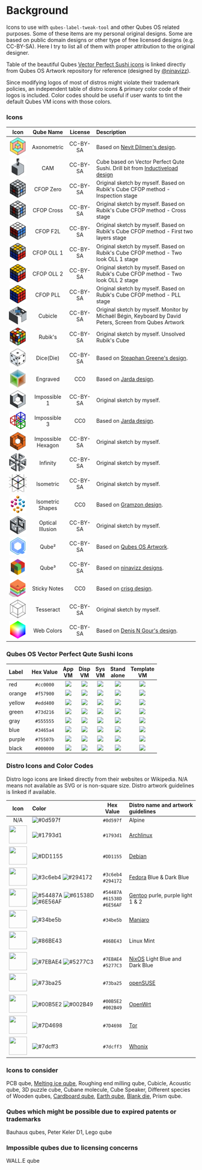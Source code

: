 # Background
Icons to use with `qubes-label-tweak-tool` and other Qubes OS related purposes.
Some of these items are my personal original designs. Some are based on public 
domain designs or other type of free licensed designs (e.g. CC-BY-SA). Here I
try to list all of them with proper attribution to the original designer.

Table of the beautiful Qubes 
[Vector Perfect Sushi icons](https://github.com/QubesOS/qubes-artwork) 
is linked directly from Qubes OS Artwork repository for reference (designed by
[@ninavizz](https://github.com/ninavizz)).

Since modifying logos of most of distros might violate their trademark policies,
an independent table of distro icons & primary color code of their logos is 
included. Color codes should be useful if user wants to tint the default Qubes 
VM icons with those colors.

### Icons

| Icon | Qube Name | License | Description |
| :---: | :---: | :---: | :--- |
| ![](qube-axonometric.svg) | Axonometric | CC-BY-SA | Based on [Nevit Dilmen's design](https://be.m.wikimedia.org/wiki/File:Axonometric-cube.svg). |
| ![](qube-cam.svg) | CAM | CC-BY-SA | Cube based on Vector Perfect Qute Sushi. Drill bit from [Inductiveload design](https://en.m.wikipedia.org/wiki/File:Machined_Holes.svg) |
| ![](qube-cfop-0.svg) | CFOP Zero | CC-BY-SA | Original sketch by myself. Based on Rubik's Cube CFOP method - Inspection stage |
| ![](qube-cfop-cross.svg) | CFOP Cross | CC-BY-SA | Original sketch by myself. Based on Rubik's Cube CFOP method - Cross stage |
| ![](qube-cfop-f2l.svg) | CFOP F2L | CC-BY-SA | Original sketch by myself. Based on Rubik's Cube CFOP method - First two layers stage |
| ![](qube-cfop-oll-1.svg) | CFOP OLL 1 | CC-BY-SA | Original sketch by myself. Based on Rubik's Cube CFOP method - Two look OLL 1 stage |
| ![](qube-cfop-oll-2.svg) | CFOP OLL 2 | CC-BY-SA | Original sketch by myself. Based on Rubik's Cube CFOP method - Two look OLL 2 stage |
| ![](qube-cfop-pll.svg) | CFOP PLL | CC-BY-SA | Original sketch by myself. Based on Rubik's Cube CFOP method - PLL stage |
| ![](qube-cubicle.svg) | Cubicle | CC-BY-SA | Original sketch by myself. Monitor by Michaël Bégin, Keyboard by David Peters, Screen from Qubes Artwork |
| ![](qube-cubist.svg) | Rubik's | CC-BY-SA | Original sketch by myself. Unsolved Rubik's Cube |
| ![](qube-dice.svg) | Dice(Die) | CC-BY-SA | Based on [Steaphan Greene's design](https://commons.wikimedia.org/wiki/File:2-Dice-Icon.svg). |
| ![](qube-engraved.svg) | Engraved | CC0 | Based on [Jarda design](https://openclipart.org/detail/177642/engraved-cube-2). |
| ![](qube-impossible-cube1.svg) | Impossible 1 | CC-BY-SA | Original sketch by myself. |
| ![](qube-impossible-cubes.svg) | Impossible 3 | CC0 | Based on [Jarda design](https://openclipart.org/detail/176610/impossible-cubes). |
| ![](qube-impossible-hexagon.svg) | Impossible<br />Hexagon | CC-BY-SA | Original sketch by myself. |
| ![](qube-infinity.svg) | Infinity | CC-BY-SA | Original sketch by myself. |
| ![](qube-isometric.svg) | Isometric | CC-BY-SA | Original sketch by myself. |
| ![](qube-isometric-shapes.svg) | Isometric<br />Shapes | CC0 | Based on [Gramzon design](https://openclipart.org/detail/279989/isometric-shapes-1-cubes). |
| ![](qube-optical-illusion.svg) | Optical<br />Illusion | CC-BY-SA | Original sketch by myself. |
| ![](qube-square2.svg) | Qube&#x00B2; | CC-BY-SA | Based on [Qubes OS Artwork](https://github.com/QubesOS/qubes-artwork). |
| ![](qube-square3.svg) | Qube&#x00B3; | CC-BY-SA | Based on [ninavizz designs](https://github.com/QubesOS/qubes-artwork). |
| ![](qube-sticky-notes.svg) | Sticky Notes | CC0 | Based on [crisg design](https://openclipart.org/detail/183333/sticky-cube-notes). |
| ![](qube-tesseract.svg) | Tesseract | CC-BY-SA | Original sketch by myself. |
| ![](qube-webcolors.svg) | Web Colors | CC-BY-SA | Based on [Denis N Gour's design](https://commons.wikimedia.org/wiki/File:Web_Color_Cube.svg). |

### Qubes OS Vector Perfect Qute Sushi Icons

| Label | Hex Value | App<br />VM | Disp<br />VM | Sys<br />VM | Stand<br />alone  | Template<br />VM |
| :--- | :---: | :---: | :---: | :---: | :---: | :---: |
| red | `#cc0000` | ![](https://raw.githubusercontent.com/QubesOS/qubes-artwork/main/icons/scalable/apps/appvm-red.svg) | ![](https://raw.githubusercontent.com/QubesOS/qubes-artwork/main/icons/scalable/apps/dispvm-red.svg) | ![](https://raw.githubusercontent.com/QubesOS/qubes-artwork/main/icons/scalable/apps/servicevm-red.svg) | ![](https://raw.githubusercontent.com/QubesOS/qubes-artwork/main/icons/scalable/apps/standalonevm-red.svg) | ![](https://raw.githubusercontent.com/QubesOS/qubes-artwork/main/icons/scalable/apps/templatevm-red.svg) |
| orange | `#f57900` | ![](https://raw.githubusercontent.com/QubesOS/qubes-artwork/main/icons/scalable/apps/appvm-orange.svg) | ![](https://raw.githubusercontent.com/QubesOS/qubes-artwork/main/icons/scalable/apps/dispvm-orange.svg) | ![](https://raw.githubusercontent.com/QubesOS/qubes-artwork/main/icons/scalable/apps/servicevm-orange.svg) | ![](https://raw.githubusercontent.com/QubesOS/qubes-artwork/main/icons/scalable/apps/standalonevm-orange.svg) | ![](https://raw.githubusercontent.com/QubesOS/qubes-artwork/main/icons/scalable/apps/templatevm-orange.svg) |
| yellow | `#edd400` | ![](https://raw.githubusercontent.com/QubesOS/qubes-artwork/main/icons/scalable/apps/appvm-yellow.svg) | ![](https://raw.githubusercontent.com/QubesOS/qubes-artwork/main/icons/scalable/apps/dispvm-yellow.svg) | ![](https://raw.githubusercontent.com/QubesOS/qubes-artwork/main/icons/scalable/apps/servicevm-yellow.svg) | ![](https://raw.githubusercontent.com/QubesOS/qubes-artwork/main/icons/scalable/apps/standalonevm-yellow.svg) | ![](https://raw.githubusercontent.com/QubesOS/qubes-artwork/main/icons/scalable/apps/templatevm-yellow.svg) |
| green | `#73d216` | ![](https://raw.githubusercontent.com/QubesOS/qubes-artwork/main/icons/scalable/apps/appvm-green.svg) | ![](https://raw.githubusercontent.com/QubesOS/qubes-artwork/main/icons/scalable/apps/dispvm-green.svg) | ![](https://raw.githubusercontent.com/QubesOS/qubes-artwork/main/icons/scalable/apps/servicevm-green.svg) | ![](https://raw.githubusercontent.com/QubesOS/qubes-artwork/main/icons/scalable/apps/standalonevm-green.svg) | ![](https://raw.githubusercontent.com/QubesOS/qubes-artwork/main/icons/scalable/apps/templatevm-green.svg) |
| gray | `#555555` | ![](https://raw.githubusercontent.com/QubesOS/qubes-artwork/main/icons/scalable/apps/appvm-gray.svg) | ![](https://raw.githubusercontent.com/QubesOS/qubes-artwork/main/icons/scalable/apps/dispvm-gray.svg) | ![](https://raw.githubusercontent.com/QubesOS/qubes-artwork/main/icons/scalable/apps/servicevm-gray.svg) | ![](https://raw.githubusercontent.com/QubesOS/qubes-artwork/main/icons/scalable/apps/standalonevm-gray.svg) | ![](https://raw.githubusercontent.com/QubesOS/qubes-artwork/main/icons/scalable/apps/templatevm-gray.svg) |
| blue | `#3465a4` | ![](https://raw.githubusercontent.com/QubesOS/qubes-artwork/main/icons/scalable/apps/appvm-blue.svg) | ![](https://raw.githubusercontent.com/QubesOS/qubes-artwork/main/icons/scalable/apps/dispvm-blue.svg) | ![](https://raw.githubusercontent.com/QubesOS/qubes-artwork/main/icons/scalable/apps/servicevm-blue.svg) | ![](https://raw.githubusercontent.com/QubesOS/qubes-artwork/main/icons/scalable/apps/standalonevm-blue.svg) | ![](https://raw.githubusercontent.com/QubesOS/qubes-artwork/main/icons/scalable/apps/templatevm-blue.svg) |
| purple | `#75507b` | ![](https://raw.githubusercontent.com/QubesOS/qubes-artwork/main/icons/scalable/apps/appvm-purple.svg) | ![](https://raw.githubusercontent.com/QubesOS/qubes-artwork/main/icons/scalable/apps/dispvm-purple.svg) | ![](https://raw.githubusercontent.com/QubesOS/qubes-artwork/main/icons/scalable/apps/servicevm-purple.svg) | ![](https://raw.githubusercontent.com/QubesOS/qubes-artwork/main/icons/scalable/apps/standalonevm-purple.svg) | ![](https://raw.githubusercontent.com/QubesOS/qubes-artwork/main/icons/scalable/apps/templatevm-purple.svg) |
| black | `#000000` | ![](https://raw.githubusercontent.com/QubesOS/qubes-artwork/main/icons/scalable/apps/appvm-black.svg) | ![](https://raw.githubusercontent.com/QubesOS/qubes-artwork/main/icons/scalable/apps/dispvm-black.svg) | ![](https://raw.githubusercontent.com/QubesOS/qubes-artwork/main/icons/scalable/apps/servicevm-black.svg) | ![](https://raw.githubusercontent.com/QubesOS/qubes-artwork/main/icons/scalable/apps/standalonevm-black.svg) | ![](https://raw.githubusercontent.com/QubesOS/qubes-artwork/main/icons/scalable/apps/templatevm-black.svg) |

### Distro Icons and Color Codes

Distro logo icons are linked directly from their websites or Wikipedia. N/A
means not available as SVG or is non-square size. Distro artwork guidelines is
linked if available.

| Icon | Color | Hex Value | Distro name and artwork guidelines |
| :---: | :--- | :---: | :--- |
| N/A | ![`#0d597f`](https://placehold.co/48x48/0d597f/0d597f.png) | `#0d597f` | Alpine |
| <img src="https://archlinux.org/static/logos/legacy/arch-legacy-blue2.3b770e580065.svg" width="48" height="48"> | ![`#1793d1`](https://placehold.co/48x48/1793d1/1793d1.png) | `#1793d1` | [Archlinux](https://archlinux.org/art/) |
| <img src="https://www.debian.org/logos/openlogo-nd.svg" width="48" height="48"> | ![`#DD1155`](https://placehold.co/48x48/DD1155/DD1155.png) | `#DD1155` | [Debian](https://wiki.debian.org/DebianLogo) |
| <img src="https://upload.wikimedia.org/wikipedia/commons/4/41/Fedora_icon_%282021%29.svg" width="48" height="48"> | ![`#3c6eb4`](https://placehold.co/48x48/3c6eb4/3c6eb4.png) ![`#294172`](https://placehold.co/48x48/294172/294172.png) | `#3c6eb4`<br />`#294172` | [Fedora](https://fedoraproject.org/wiki/Logo/UsageGuidelines#Colors) Blue & Dark Blue |
| <img src="https://www.gentoo.org/assets/img/logo/gentoo-signet.svg" width="48" height="48"> | ![`#54487A`](https://placehold.co/48x48/54487A/54487A.png) ![`#61538D`](https://placehold.co/48x48/61538D/61538D.png) ![`#6E56AF`](https://placehold.co/48x48/6E56AF/6E56AF.png) | `#54487A`<br />`#61538D`<br />`#6E56AF` | [Gentoo](https://wiki.gentoo.org/wiki/Project:Artwork/Colors) purle, purple light 1 & 2|
| <img src="https://gitlab.manjaro.org/artwork/branding/logo/-/raw/master/logo.svg" width="48" height="48"> | ![`#34be5b`](https://placehold.co/48x48/34be5b/34be5b.png) | `#34be5b` | [Manjaro](https://gitlab.manjaro.org/artwork) |
| <img src="https://upload.wikimedia.org/wikipedia/commons/3/3f/Linux_Mint_logo_without_wordmark.svg" width="48" height="48"> | ![`#86BE43`](https://placehold.co/48x48/86BE43/86BE43.png) | `#86BE43` | Linux Mint |
| <img src="https://raw.githubusercontent.com/NixOS/nixos-artwork/master/logo/nix-snowflake-colours.svg" width="48" height="48"> | ![`#7EBAE4`](https://placehold.co/48x48/7EBAE4/7EBAE4.png) ![`#5277C3`](https://placehold.co/48x48/5277C3/5277C3.png) | `#7EBAE4`<br />`#5277C3` |[NixOS](https://github.com/NixOS/nixos-artwork/blob/master/logo/README.md) Light Blue and Dark Blue |
| <img src="https://static.opensuse.org/favicon.svg" width="48" height="48"> | ![`#73ba25`](https://placehold.co/48x48/73ba25/73ba25.png) | `#73ba25` | [openSUSE](https://en.opensuse.org/Help:Colors) |
| <img src="https://raw.githubusercontent.com/openwrt/branding/master/logo/openwrt_logo_blue_and_dark_blue.svg" width="48" height="48"> | ![`#00B5E2`](https://placehold.co/48x48/00B5E2/00B5E2.png) ![`#002B49`](https://placehold.co/48x48/002B49/002B49.png) | `#00B5E2`<br />`#002B49` | [OpenWrt](https://github.com/openwrt/branding) |
| <img src="https://styleguide.torproject.org/static/images/tor-browser/stable/stable.svg" width="48" height="48"> | ![`#7D4698`](https://placehold.co/48x48/7D4698/7D4698.png) | `#7D4698` | [Tor](https://styleguide.torproject.org/brand-assets/) |
| <img src="https://www.whonix.org/favicon.svg?hsversion=2" width="48" height="48"> | ![`#7dcff3`](https://placehold.co/48x48/7dcff3/7dcff3.png) | `#7dcff3` | [Whonix](https://www.whonix.org/wiki/Dev/Logo) |

### Icons to consider
PCB qube, [Melting ice qube](https://openclipart.org/detail/182951/ice-cube), 
Roughing end milling qube, Cubicle, Acoustic qube, 3D puzzle cube,
Cubane molecule, Cube Speaker, Different species of Wooden qubes, 
[Cardboard qube](https://openclipart.org/detail/231068/3d-isometric-cardboard-box),
[Earth qube](https://openclipart.org/detail/259468/cube-earth-silhouette),
[Blank die](https://openclipart.org/detail/304802/blank-dice),
Prism qube.

### Qubes which might be possible due to expired patents or trademarks
Bauhaus qubes, Peter Keler D1, Lego qube

### Impossible qubes due to licensing concerns
WALL.E qube
